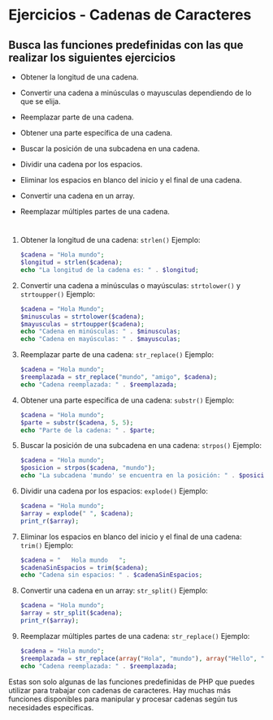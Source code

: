 # Ejercicios - Cadenas de Caracteres

## Busca las funciones predefinidas con las que realizar los siguientes ejercicios

- Obtener la longitud de una cadena.

- Convertir una cadena a minúsculas o mayusculas dependiendo de lo que se elija.

- Reemplazar parte de una cadena.

- Obtener una parte específica de una cadena.

- Buscar la posición de una subcadena en una cadena.

- Dividir una cadena por los espacios.

- Eliminar los espacios en blanco del inicio y el final de una cadena.

- Convertir una cadena en un array.

- Reemplazar múltiples partes de una cadena.

#

1. Obtener la longitud de una cadena: `strlen()`
   Ejemplo:

   ```php
   $cadena = "Hola mundo";
   $longitud = strlen($cadena);
   echo "La longitud de la cadena es: " . $longitud;
   ```

2. Convertir una cadena a minúsculas o mayúsculas: `strtolower()` y `strtoupper()`
   Ejemplo:

   ```php
   $cadena = "Hola Mundo";
   $minusculas = strtolower($cadena);
   $mayusculas = strtoupper($cadena);
   echo "Cadena en minúsculas: " . $minusculas;
   echo "Cadena en mayúsculas: " . $mayusculas;
   ```

3. Reemplazar parte de una cadena: `str_replace()`
   Ejemplo:

   ```php
   $cadena = "Hola mundo";
   $reemplazada = str_replace("mundo", "amigo", $cadena);
   echo "Cadena reemplazada: " . $reemplazada;
   ```

4. Obtener una parte específica de una cadena: `substr()`
   Ejemplo:

   ```php
   $cadena = "Hola mundo";
   $parte = substr($cadena, 5, 5);
   echo "Parte de la cadena: " . $parte;
   ```

5. Buscar la posición de una subcadena en una cadena: `strpos()`
   Ejemplo:

   ```php
   $cadena = "Hola mundo";
   $posicion = strpos($cadena, "mundo");
   echo "La subcadena 'mundo' se encuentra en la posición: " . $posicion;
   ```

6. Dividir una cadena por los espacios: `explode()`
   Ejemplo:

   ```php
   $cadena = "Hola mundo";
   $array = explode(" ", $cadena);
   print_r($array);
   ```

7. Eliminar los espacios en blanco del inicio y el final de una cadena: `trim()`
   Ejemplo:

   ```php
   $cadena = "   Hola mundo   ";
   $cadenaSinEspacios = trim($cadena);
   echo "Cadena sin espacios: " . $cadenaSinEspacios;
   ```

8. Convertir una cadena en un array: `str_split()`
   Ejemplo:

   ```php
   $cadena = "Hola mundo";
   $array = str_split($cadena);
   print_r($array);
   ```

9. Reemplazar múltiples partes de una cadena: `str_replace()`
   Ejemplo:
   ```php
   $cadena = "Hola mundo";
   $reemplazada = str_replace(array("Hola", "mundo"), array("Hello", "world"), $cadena);
   echo "Cadena reemplazada: " . $reemplazada;
   ```

Estas son solo algunas de las funciones predefinidas de PHP que puedes utilizar para trabajar con cadenas de caracteres. Hay muchas más funciones disponibles para manipular y procesar cadenas según tus necesidades específicas.
